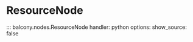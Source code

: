 # ResourceNode

::: balcony.nodes.ResourceNode
    handler: python
    options:
          show_source: false
